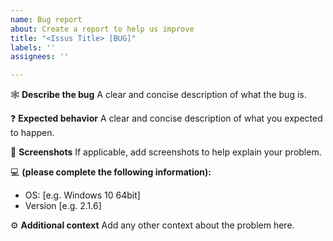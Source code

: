 ```yaml
---
name: Bug report
about: Create a report to help us improve
title: "<Issus Title> [BUG]"
labels: ''
assignees: ''

---
```


🕸 **Describe the bug**
A clear and concise description of what the bug is.

❓ **Expected behavior**
A clear and concise description of what you expected to happen.

📸 **Screenshots**
If applicable, add screenshots to help explain your problem.

💻 **(please complete the following information):**
 - OS: [e.g. Windows 10 64bit]
 - Version [e.g. 2.1.6]

⚙ **Additional context**
Add any other context about the problem here.
